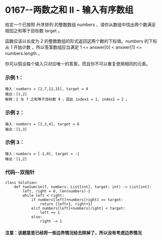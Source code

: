 # 0167--两数之和 II - 输入有序数组

给定一个已按照 升序排列  的整数数组 numbers ，请你从数组中找出两个数满足相加之和等于目标数 target 。

函数应该以长度为 2 的整数数组的形式返回这两个数的下标值。numbers 的下标 从 1 开始计数 ，所以答案数组应当满足 1 <= answer[0] < answer[1] <= numbers.length 。

你可以假设每个输入只对应唯一的答案，而且你不可以重复使用相同的元素。

### 示例 1：

```
输入：numbers = [2,7,11,15], target = 9
输出：[1,2]
解释：2 与 7 之和等于目标数 9 。因此 index1 = 1, index2 = 2 。
```



### 示例 2：

```
输入：numbers = [2,3,4], target = 6
输出：[1,3]
```



### 示例 3：

```
输入：numbers = [-1,0], target = -1
输出：[1,2]
```

### 代码--双指针

```
class Solution:
    def twoSum(self, numbers: List[int], target: int) -> List[int]:
        left, right = 0, len(numbers)-1
        while left < right:
            if numbers[left]+numbers[right] == target:
                return [left+1, right+1]
            elif numbers[left]+numbers[right] < target:
                left += 1
            else:
                right -= 1
```

#### 注意：该题意思已经将一些边界情况给去除掉了，所以没有考虑边界情况